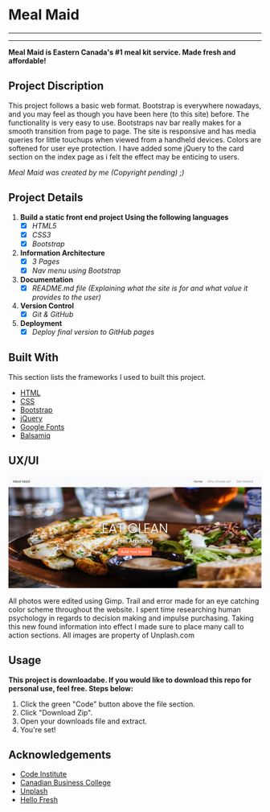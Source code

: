 # Meal Maid
-----------
-----------


**Meal Maid is Eastern Canada's #1 meal kit service. Made fresh and affordable!**

## Project Discription
This project follows a basic web format. Bootstrap is everywhere nowadays, and you may feel as though you have been here (to this site) before. The functionality is very easy to use. Bootstraps nav bar really makes for a smooth transition from page to page. The site is responsive and has media queries for little touchups when viewed from a handheld devices. Colors are softened for user eye protection. I have added some jQuery to the card section on the index page as i felt the effect may be enticing to users.

*Meal Maid was created by me (Copyright pending) ;)*

## Project Details 
1. **Build a static front end project Using the following languages**  <br/>
    - [x] *HTML5*  <br/>
    - [x] *CSS3*  <br/>
    - [x] *Bootstrap*
2. **Information Architecture**  <br/>
    - [x] *3 Pages*  <br/>
    - [x] *Nav menu using Bootstrap*  
3. **Documentation**  <br/>
    - [x] *README.md file (Explaining what the site is for and what value it provides to the user)*
4. **Version Control**  <br/>
    - [x] *Git & GitHub*  
5. **Deployment**  <br/>
    - [x] *Deploy final version to GitHub pages*

## Built With
This section lists the frameworks I used to built this project.
* [HTML](https://en.wikipedia.org/wiki/HTML)
* [CSS](https://en.wikipedia.org/wiki/CSS)
* [Bootstrap](https://getbootstrap.com)
* [jQuery](https://jquery.com/)
* [Google Fonts](https://fonts.google.com/)
* [Balsamiq](https://balsamiq.com/)

## UX/UI

<img src="assets/img/Meal-Maid.PNG" style="margin: 0;">

All photos were edited using Gimp. Trail and error made for an eye catching color scheme throughout the website.
I spent time researching human psychology in regards to decision making and impulse purchasing. Taking this new found information into effect
I made sure to place many call to action sections. All images are property of Unplash.com

## Usage

**This project is downloadabe. If you would like to download this repo for personal use, feel free. Steps below:**

1. Click the green "Code" button above the file section.
2. Click "Download Zip".
3. Open your downloads file and extract.
4. You're set!


## Acknowledgements

* [Code Institute](https://codeinstitute.net/)
* [Canadian Business College](https://canadianbusinesscollege.com/)
* [Unplash](https://unsplash.com/)
* [Hello Fresh](https://www.hellofresh.ca/)

